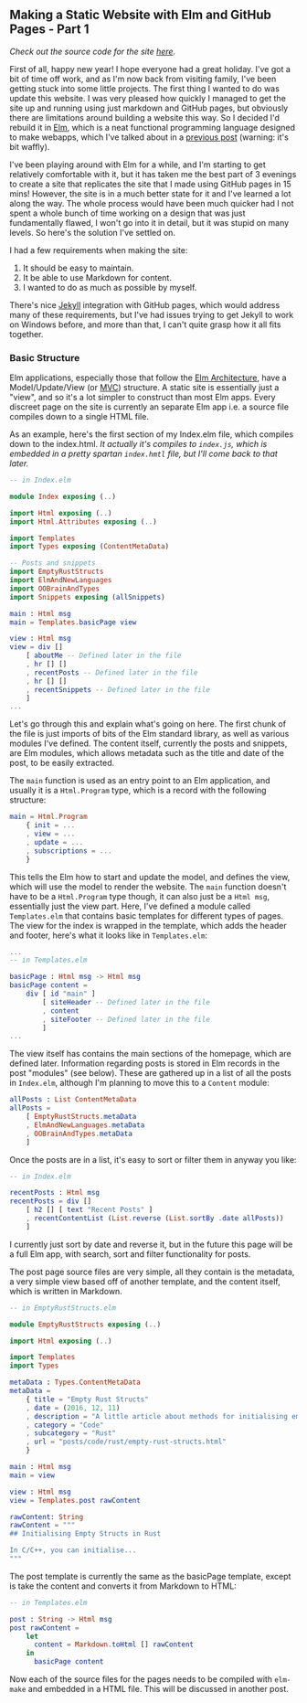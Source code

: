 ## Making a Static Website with Elm and GitHub Pages - Part 1

*Check out the source code for the site [here](https://github.com/ChrisWellsWood/chriswellswood.github.io).*

First of all, happy new year! I hope everyone had a great holiday. I've got a bit of time off work, and as I'm now back from visiting family, I've been getting stuck into some little projects. The first thing I wanted to do was update this website. I was very pleased how quickly I managed to get the site up and running using just markdown and GitHub pages, but obviously there are limitations around building a website this way. So I decided I'd rebuild it in [Elm](http://elm-lang.org/), which is a neat functional programming language designed to make webapps, which I've talked about in a [previous post](posts/code/elm/object-oriented-brain-and-types.html) (warning: it's bit waffly).

I've been playing around with Elm for a while, and I'm starting to get relatively comfortable with it, but it has taken me the best part of 3 evenings to create a site that replicates the site that I made using GitHub pages in 15 mins! However, the site is in a much better state for it and I've learned a lot along the way. The whole process would have been much quicker had I not spent a whole bunch of time working on a design that was just fundamentally flawed, I won't go into it in detail, but it was stupid on many levels. So here's the solution I've settled on.

I had a few requirements when making the site:

1. It should be easy to maintain.
1. It be able to use Markdown for content.
1. I wanted to do as much as possible by myself.

There's nice [Jekyll](https://jekyllrb.com/) integration with GitHub pages, which would address many of these requirements, but I've had issues trying to get Jekyll to work on Windows before, and more than that, I can't quite grasp how it all fits together.

### Basic Structure

Elm applications, especially those that follow the [Elm Architecture](https://guide.elm-lang.org/architecture/), have a Model/Update/View (or [MVC](https://en.wikipedia.org/wiki/Model-view-controller)) structure. A static site is essentially just a "view", and so it's a lot simpler to construct than most Elm apps. Every discreet page on the site is currently an separate Elm app i.e. a source file compiles down to a single HTML file.

As an example, here's the first section of my Index.elm file, which compiles down to the index.html. *It actually it's compiles to `index.js`, which is embedded in a pretty spartan `index.hmtl` file, but I'll come back to that later.*

```Elm
-- in Index.elm

module Index exposing (..)

import Html exposing (..)
import Html.Attributes exposing (..)

import Templates
import Types exposing (ContentMetaData)

-- Posts and snippets
import EmptyRustStructs
import ElmAndNewLanguages
import OOBrainAndTypes
import Snippets exposing (allSnippets)

main : Html msg
main = Templates.basicPage view

view : Html msg
view = div []
    [ aboutMe -- Defined later in the file
    , hr [] []
    , recentPosts -- Defined later in the file
    , hr [] []
    , recentSnippets -- Defined later in the file
    ]
...
```

Let's go through this and explain what's going on here. The first chunk of the file is just imports of bits of the Elm standard library, as well as various modules I've defined. The content itself, currently the posts and snippets, are Elm modules, which allows metadata such as the title and date of the post, to be easily extracted.

The `main` function is used as an entry point to an Elm application, and usually it is a `Html.Program` type, which is a record with the following structure:

```Elm
main = Html.Program
    { init = ...
    , view = ...
    , update = ...
    , subscriptions = ...
    }
```

This tells the Elm how to start and update the model, and defines the view, which will use the model to render the website. The `main` function doesn't have to be a `Html.Program` type though, it can also just be a `Html msg`, essentially just the view part. Here, I've defined a module called `Templates.elm` that contains basic templates for different types of pages. The view for the index is wrapped in the template, which adds the header and footer, here's what it looks like in `Templates.elm`:

```Elm
...
-- in Templates.elm

basicPage : Html msg -> Html msg
basicPage content =
    div [ id "main" ]
        [ siteHeader -- Defined later in the file
        , content
        , siteFooter -- Defined later in the file
        ]
...
```

The view itself has contains the main sections of the homepage, which are defined later. Information regarding posts is stored in Elm records in the post "modules" (see below). These are gathered up in a list of all the posts in `Index.elm`, although I'm planning to move this to a `Content` module:

```Elm
allPosts : List ContentMetaData
allPosts =
    [ EmptyRustStructs.metaData
    , ElmAndNewLanguages.metaData
    , OOBrainAndTypes.metaData
    ]
```

Once the posts are in a list, it's easy to sort or filter them in anyway you like:

```Elm
-- in Index.elm

recentPosts : Html msg
recentPosts = div []
    [ h2 [] [ text "Recent Posts" ]
    , recentContentList (List.reverse (List.sortBy .date allPosts))
    ]
```

I currently just sort by date and reverse it, but in the future this page will be a full Elm app, with search, sort and filter functionality for posts.

The post page source files are very simple, all they contain is the metadata, a very simple view based off of another template, and the content itself, which is written in Markdown.

```Elm
-- in EmptyRustStructs.elm

module EmptyRustStructs exposing (..)

import Html exposing (..)

import Templates
import Types

metaData : Types.ContentMetaData
metaData =
    { title = "Empty Rust Structs"
    , date = (2016, 12, 11)
    , description = "A little article about methods for initialising empty/default structs in Rust, which can be more complicated than you might think!"
    , category = "Code"
    , subcategory = "Rust"
    , url = "posts/code/rust/empty-rust-structs.html"
    }

main : Html msg
main = view

view : Html msg
view = Templates.post rawContent

rawContent: String
rawContent = """
## Initialising Empty Structs in Rust

In C/C++, you can initialise...
"""
```

The post template is currently the same as the basicPage template, except is take the content and converts it from Markdown to HTML:

```Elm
-- in Templates.elm

post : String -> Html msg
post rawContent =
    let
      content = Markdown.toHtml [] rawContent
    in
      basicPage content
```

Now each of the source files for the pages needs to be compiled with `elm-make` and embedded in a HTML file. This will be discussed in another post.
